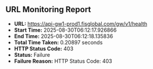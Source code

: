## URL Monitoring Report

- **URL:** https://api-gw1-prod1.fisglobal.com/gw/v1/health
- **Start Time:** 2025-08-30T06:12:17.926866
- **End Time:** 2025-08-30T06:12:18.135836
- **Total Time Taken:** 0.20897 seconds
- **HTTP Status Code:** 403
- **Status:** Failure
- **Failure Reason:** HTTP Status Code: 403
